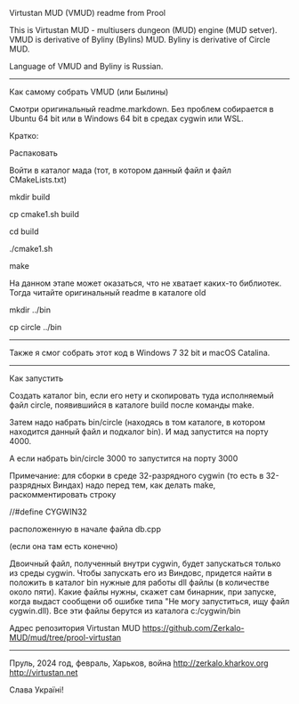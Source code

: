 Virtustan MUD (VMUD) readme from Prool

This is Virtustan MUD - multiusers dungeon (MUD) engine (MUD setver).
VMUD is derivative of Byliny (Bylins) MUD.
Byliny is derivative of Circle MUD.

Language of VMUD and Byliny is Russian.

---

Как самому собрать VMUD (или Былины)

Смотри оригинальный readme.markdown. Без проблем собирается в Ubuntu 64 bit или в Windows 64 bit
в средах cygwin или WSL.

Кратко:

Распаковать

Войти в каталог мада (тот, в котором данный файл и файл CMakeLists.txt)

mkdir build

cp cmake1.sh build

cd build

./cmake1.sh

make

На данном этапе может оказаться, что не хватает каких-то библиотек. Тогда читайте оригинальный readme в каталоге old

mkdir ../bin

cp circle ../bin

---

Также я смог собрать этот код в Windows 7 32 bit и macOS Catalina.

---

Как запустить

Создать каталог bin, если его нету и скопировать туда исполняемый файл circle, появившийся в каталоге build
после команды make.

Затем надо набрать bin/circle (находясь в том каталоге, в котором находится данный файл и подкалог bin).
И мад запустится на порту 4000.

А если набрать bin/circle 3000
то запустится на порту 3000

Примечание: для сборки в среде 32-разрядного cygwin (то есть в 32-разрядных Виндах) надо перед тем, как делать
make, раскомментировать строку

//#define CYGWIN32

расположенную в начале файла db.cpp

(если она там есть конечно)

Двоичный файл, полученный внутри cygwin, будет запускаться только из среды cygwin. Чтобы запускать его из Виндовс, придется
найти в положить в каталог bin нужные для работы dll файлы (в количестве около пяти). Какие файлы нужны, скажет сам бинарник,
при запуске, когда выдаст сообщени об ошибке типа "Не могу запуститься, ищу файл cygwin.dll). Все эти файлы берутся из
каталога c:/cygwin/bin

Адрес репозитория Virtustan MUD https://github.com/Zerkalo-MUD/mud/tree/prool-virtustan

---

Пруль, 2024 год, февраль, Харьков, война
http://zerkalo.kharkov.org
http://virtustan.net

Слава Україні!

